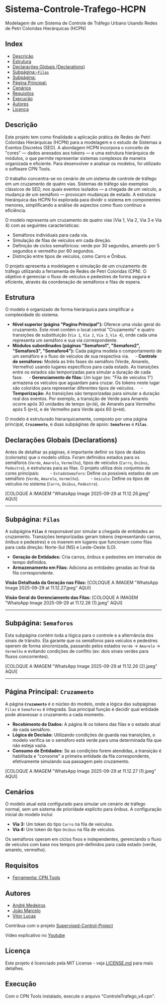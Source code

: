 # Sistema-Controle-Trafego-HCPN
Modelagem de um Sistema de Controle de Tráfego Urbano Usando Redes de Petri Coloridas Hierárquicas (HCPN)

## Index
- [Descrição](#Descrição)
- [Estrutura](#Estrutura)
- [Declarações Globais (Declarations)](#Declarações-Globais-(Declarations))
- [Subpágina:-`Filas`](#Subpágina:-`Filas`)
- [Subpágina:](#Subpágina:-`Semaforos`)
- [Página Principal:](#Página-Principal:-`Cruzamento`)
- [Cenários](#Cenários)
- [Requisitos](#Requisitos)
- [Execução](#Execução)
- [Autores](#Autores)
- [Licença](#Licença)

## Descrição

Este projeto tem como finalidade a aplicação prática de Redes de Petri Coloridas Hierárquicas (HCPN) para a modelagem e o estudo de Sistemas a Eventos Discretos (SED). A abordagem HCPN incorpora o conceito de "cores" — dados anexados aos tokens — e uma estrutura hierárquica de módulos, o que permite representar sistemas complexos de maneira organizada e eficiente. Para desenvolver e analisar os modelos, foi utilizado o software CPN Tools.

O trabalho concentra-se no cenário de um sistema de controle de tráfego em um cruzamento de quatro vias. Sistemas de tráfego são exemplos clássicos de SED, nos quais eventos isolados — a chegada de um veículo, a mudança de um semáforo — provocam mudanças de estado. A estrutura hierárquica das HCPN foi explorada para dividir o sistema em componentes menores, simplificando a análise de aspectos como fluxo contínuo e eficiência.

O modelo representa um cruzamento de quatro vias (Via 1, Via 2, Via 3 e Via 4) com as seguintes características:

- Semáforos individuais para cada via.
- Simulação de filas de veículos em cada direção.
- Definição de ciclos semafóricos: verde por 30 segundos, amarelo por 5 segundos e vermelho por 60 segundos.
- Distinção entre tipos de veículos, como Carro e Ônibus.

O projeto apresenta a modelagem e simulação de um cruzamento de tráfego utilizando a ferramenta de Redes de Petri Coloridas (CPN). O objetivo é gerenciar o fluxo de veículos e pedestres de forma segura e eficiente, através da coordenação de semáforos e filas de espera.

## Estrutura

O modelo é organizado de forma hierárquica para simplificar a complexidade do sistema.

- **Nível superior (página "Pagina Principal"):** Oferece uma visão geral do cruzamento. Este nível contém o local central "Cruzamento" e quatro transições de substituição (`Via 1`, `Via 2`, `Via 3`, `Via 4`), onde cada uma representa um semáforo e sua via correspondente.
- **Módulos subordinados (páginas "Semaforo1", "Semaforo2", "Semaforo3", "Semaforo4"):** Cada página modela o comportamento de um semáforo e o fluxo de veículos de sua respectiva via.
    - **Controle de semáforos:** Modela as três fases do semáforo (Verde, Amarelo, Vermelho) usando lugares específicos para cada estado. As transições entre os estados são temporizadas para simular a duração de cada fase.
    - **Gerenciamento de filas:** Um lugar (ex: "Fila de veiculos 1") armazena os veículos que aguardam para cruzar. Os tokens neste lugar são coloridos para representar diferentes tipos de veículos.
    - **Temporização:** As transições são temporizadas para simular a duração real dos eventos. Por exemplo, a transição de Verde para Amarelo ocorre após 30 unidades de tempo (`@+30`), de Amarelo para Vermelho após 5 (`@+5`), e de Vermelho para Verde após 60 (`@+60`).

O modelo é estruturado hierarquicamente, composto por uma página principal, **`Cruzamento`**, e duas subpáginas de apoio: **`Semaforos`** e **`Filas`**.

## Declarações Globais (Declarations)

Antes de detalhar as páginas, é importante definir os tipos de dados (colorsets) que o modelo utiliza. Foram definidos estados para os semáforos (`Verde`, `Amarelo`, `Vermelho`), tipos de veículos (`Carro`, `Onibus`, `Pedestre`), e estruturas para as filas. O projeto utiliza dois conjuntos de cores principais:
        - `EstadoSemaforo`: Define os possíveis estados de um semáforo (`Verde`, `Amarelo`, `Vermelho`).
        - `Veiculo`: Define os tipos de veículos no sistema (`Carro`, `Onibus`, `Pedestre`).

[COLOQUE A IMAGEM "WhatsApp Image 2025-09-29 at 11.12.26.jpeg" AQUI]

---

## Subpágina: `Filas`

A subpágina **`Filas`** é responsável por simular a chegada de entidades ao cruzamento. Transições temporizadas geram tokens (representando carros, ônibus e pedestres) e os inserem em lugares que funcionam como filas para cada direção: Norte-Sul (NS) e Leste-Oeste (LO).

* **Geração de Entidades:** Cria carros, ônibus e pedestres em intervalos de tempo definidos.
* **Armazenamento em Filas:** Adiciona as entidades geradas ao final da fila correspondente.

**Visão Detalhada da Geração nas Filas:**
[COLOQUE A IMAGEM "WhatsApp Image 2025-09-29 at 11.12.27.jpeg" AQUI]

**Visão Geral do Gerenciamento das Filas:**
[COLOQUE A IMAGEM "WhatsApp Image 2025-09-29 at 11.12.26 (1).jpeg" AQUI]

---

## Subpágina: `Semaforos`

Esta subpágina contém toda a lógica para o controle e a alternância dos sinais de trânsito. Ela garante que os semáforos para veículos e pedestres operem de forma sincronizada, passando pelos estados `Verde` -> `Amarelo` -> `Vermelho` e evitando condições de conflito (ex: dois sinais verdes para fluxos concorrentes).

[COLOQUE A IMAGEM "WhatsApp Image 2025-09-29 at 11.12.26 (2).jpeg" AQUI]

---

## Página Principal: `Cruzamento`

A página **`Cruzamento`** é o núcleo do modelo, onde a lógica das subpáginas `Filas` e `Semaforos` é integrada. Sua principal função é decidir qual entidade pode atravessar o cruzamento a cada momento.

* **Recebimento de Dados:** A página lê os tokens das filas e o estado atual de cada semáforo.
* **Lógica de Decisão:** Utilizando condições de guarda nas transições, o modelo verifica se o semáforo está verde para uma determinada fila que não esteja vazia.
* **Consumo de Entidades:** Se as condições forem atendidas, a transição é habilitada e "consome" a primeira entidade da fila correspondente, efetivamente simulando sua passagem pelo cruzamento.

[COLOQUE A IMAGEM "WhatsApp Image 2025-09-29 at 11.12.27 (1).jpeg" AQUI]

## Cenários

O modelo atual está configurado para simular um cenário de tráfego normal, sem um sistema de prioridade explícito para ônibus. A configuração inicial do modelo inclui:
- **Via 3:** Um token do tipo `Carro` na fila de veículos.
- **Via 4:** Um token do tipo `Onibus` na fila de veículos.

Os semáforos operam em ciclos fixos e independentes, gerenciando o fluxo de veículos com base nos tempos pré-definidos para cada estado (verde, amarelo, vermelho).

## Requisitos

- [Ferramenta: CPN Tools](https://cpntools.org/)

## Autores

- [André Medeiros](https://github.com/andreemedeiros)
- [João Marcelo](https://github.com/marcello-rbr)
- [Vitor Lucas](https://github.com/Vitorluca)

Contribua com o projeto [Supervised-Control-Project](https://github.com/andreemedeiros/Sistema-Controle-Trafego/graphs/contributors)

Video explicativo no [Youtube](https://www.youtube.com/watch?v=sKgzRScjHkg)

## Licença

Este projeto é licenciado pela MIT License - veja [LICENSE.md](LICENSE.md) para mais detalhes.

## Execução

Com o CPN Tools instalado, execute o arquivo "ControleTrafego_v4.cpn".
